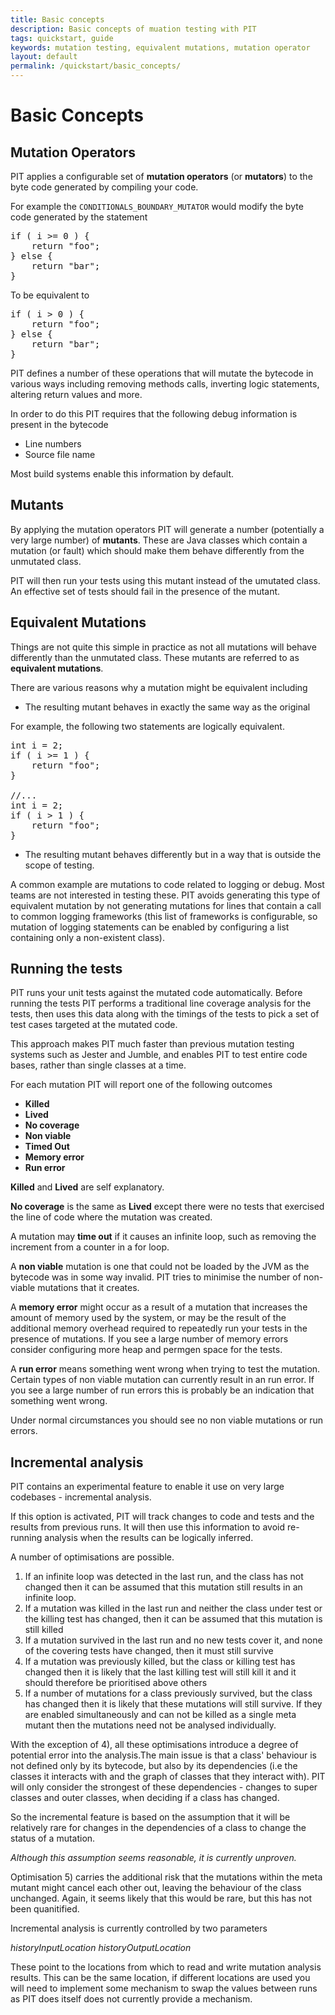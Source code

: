```yaml
---
title: Basic concepts
description: Basic concepts of muation testing with PIT
tags: quickstart, guide
keywords: mutation testing, equivalent mutations, mutation operator
layout: default
permalink: /quickstart/basic_concepts/
---
```


# Basic Concepts

## Mutation Operators

PIT applies a configurable set of **mutation operators** (or **mutators**) to the byte code generated
by compiling your code. 

For example the ```CONDITIONALS_BOUNDARY_MUTATOR``` would modify the byte code generated by the statement

<pre class="prettyprint lang-java">
if ( i &gt;= 0 ) {
    return "foo";
} else {
    return "bar";
}
</pre>


To be equivalent to

<pre class="prettyprint lang-java">
if ( i &gt; 0 ) {
    return "foo";
} else {
    return "bar";
}
</pre>

PIT defines a number of these operations that will mutate the bytecode in various ways including
 removing methods calls, inverting logic statements, altering return values and more.

In order to do this PIT requires that the following debug information is present in the bytecode

* Line numbers
* Source file name

Most build systems enable this information by default.

## Mutants

By applying the mutation operators PIT will generate a number (potentially a very large number) of
**mutants**. These are Java classes which contain a mutation (or fault) which should make them behave differently from
the unmutated class.

PIT will then run your tests using this mutant instead of the umutated class. An effective set of tests should
fail in the presence of the mutant.

## Equivalent Mutations

Things are not quite this simple in practice as not all mutations will behave differently than the unmutated
class. These mutants are referred to as **equivalent mutations**.

There are various reasons why a mutation might be equivalent including

* The resulting mutant behaves in exactly the same way as the original

For example, the following two statements are logically equivalent.

<pre class="prettyprint lang-java">
int i = 2;
if ( i &gt;= 1 ) {
    return "foo";
}

//...
int i = 2;
if ( i > 1 ) {
    return "foo";
}
</pre>

* The resulting mutant behaves differently but in a way that is outside the scope of testing.

A common example are mutations to code related to logging or debug. Most teams are not interested 
in testing these. PIT avoids generating this type of equivalent mutation by not generating mutations
for lines that contain a call to common logging frameworks (this list of frameworks is configurable, so
mutation of logging statements can be enabled by configuring a list containing only a non-existent class).
      
## Running the tests

PIT runs your unit tests against the mutated code automatically. Before running the
tests PIT performs a traditional line coverage analysis for the tests, then uses this data along with the
timings of the tests to pick a set of test cases targeted at the mutated code.

This approach makes PIT much faster than previous mutation testing systems such as Jester and Jumble, and 
enables PIT to test entire code bases, rather than single classes at a time.

For each mutation PIT will report one of the following outcomes

* **Killed**
* **Lived**
* **No coverage**
* **Non viable**
* **Timed Out**
* **Memory error**
* **Run error**

**Killed** and **Lived** are self explanatory.

**No coverage** is the same as **Lived** except there were no tests that exercised the line of code where the mutation was created.

A mutation may **time out** if it causes an infinite loop, such as removing the increment from a counter in
a for loop.

A **non viable** mutation is one that could not be loaded by the JVM as the bytecode was in some way
invalid. PIT tries to minimise the number of non-viable mutations that it creates.

A **memory error** might occur as a result of a mutation that increases the amount of memory used by the system,
or may be the result of the additional memory overhead required to repeatedly run your tests in the presence
of mutations. If you see a large number of memory errors consider configuring more heap and permgen space
for the tests.

A **run error** means something went wrong when trying to test the mutation. Certain types of non viable
mutation can currently result in an run error. If you see a large number of run errors this is probably
be an indication that something went wrong.

Under normal circumstances you should see no non viable mutations or run errors.

## Incremental analysis

PIT contains an experimental feature to enable it use on very large codebases - incremental analysis.

If this option is activated, PIT will track changes to code and tests and the results from previous runs. It will then use this information to avoid re-running analysis when the results can be logically inferred.

A number of optimisations are possible.

1. If an infinite loop was detected in the last run, and the class has not changed then it can be assumed that this mutation still results in an infinite loop.
2. If a mutation was killed in the last run and neither the class under test or the killing test has changed, then it can be assumed that this mutation is still killed
3. If a mutation survived in the last run and no new tests cover it, and none of the covering tests have changed, then it must still survive
4. If a mutation was previously killed, but the class or killing test has changed then it is likely that the last killing test will still kill it and it should therefore be prioritised above others
5. If a number of mutations for a class previously survived, but the class has changed then it is likely that these mutations will still survive. If they are enabled simultaneously and can not be killed as a single meta mutant then the mutations need not be analysed individually.

With the exception of 4), all these optimisations introduce a degree of potential error into the analysis.The main issue is that a class' behaviour is not defined only by its bytecode, but also by its dependencies (i.e the classes it interacts with and the graph of classes that they interact with). PIT will only consider the strongest of these dependencies - changes to super classes and outer classes, when deciding if a class has changed.

So the incremental feature is based on the assumption that it will be relatively rare for changes in the dependencies of a class to change the status of a mutation. 

*Although this assumption seems reasonable, it is currently unproven.*

Optimisation 5) carries the additional risk that the mutations within the meta mutant might cancel each other out, leaving the behaviour of the class unchanged. Again, it seems likely that this would be rare, but this has not been quanitified.

Incremental analysis is currently controlled by two parameters

*historyInputLocation*
*historyOutputLocation*

These point to the locations from which to read and write mutation analysis results. This can be the same location, if different locations are used
you will need to implement some mechanism to swap the values between runs as PIT does itself does not currently provide a mechanism.


